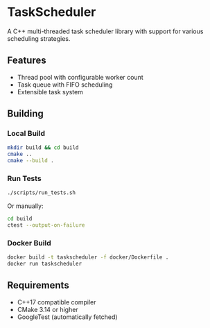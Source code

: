 # TaskScheduler

A C++ multi-threaded task scheduler library with support for various scheduling strategies.

## Features

- Thread pool with configurable worker count
- Task queue with FIFO scheduling
- Extensible task system

## Building

### Local Build

```bash
mkdir build && cd build
cmake ..
cmake --build .
```

### Run Tests

```bash
./scripts/run_tests.sh
```

Or manually:
```bash
cd build
ctest --output-on-failure
```

### Docker Build

```bash
docker build -t taskscheduler -f docker/Dockerfile .
docker run taskscheduler
```

## Requirements

- C++17 compatible compiler
- CMake 3.14 or higher
- GoogleTest (automatically fetched)
